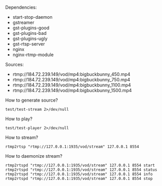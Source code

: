 Dependencies:

* start-stop-daemon
* gstreamer
* gst-plugins-good
* gst-plugins-bad
* gst-plugins-ugly
* gst-rtsp-server
* nginx
* nginx-rtmp-module

Sources:

* rtmp://184.72.239.149/vod/mp4:bigbuckbunny_450.mp4
* rtmp://184.72.239.149/vod/mp4:bigbuckbunny_750.mp4
* rtmp://184.72.239.149/vod/mp4:bigbuckbunny_1100.mp4
* rtmp://184.72.239.149/vod/mp4:bigbuckbunny_1500.mp4

How to generate source?

    test/test-stream 2>/dev/null

How to play?

    test/test-player 2>/dev/null

How to stream?

    rtmp2rtsp "rtmp://127.0.0.1:1935/vod/stream" 127.0.0.1 8554

How to daemonize stream?

    rtmp2rtspd "rtmp://127.0.0.1:1935/vod/stream" 127.0.0.1 8554 start
    rtmp2rtspd "rtmp://127.0.0.1:1935/vod/stream" 127.0.0.1 8554 status
    rtmp2rtspd "rtmp://127.0.0.1:1935/vod/stream" 127.0.0.1 8554 info
    rtmp2rtspd "rtmp://127.0.0.1:1935/vod/stream" 127.0.0.1 8554 stop
